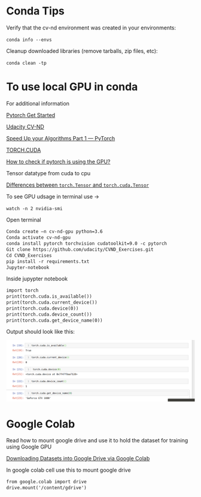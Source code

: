 # Conda Tips 
Verify that the cv-nd environment was created in your environments: 

`conda info --envs `

Cleanup downloaded libraries (remove tarballs, zip files, etc): 

`conda clean -tp `

# To use local GPU in conda 
For additional information 

[Pytorch Get Started](https://pytorch.org/get-started/locally/)

[Udacity CV-ND](https://github.com/udacity/CVND_Exercises)

[Speed Up your Algorithms Part 1 — PyTorch](https://towardsdatascience.com/speed-up-your-algorithms-part-1-pytorch-56d8a4ae7051)

[TORCH.CUDA](https://pytorch.org/docs/stable/cuda.html) 

[How to check if pytorch is using the GPU?](https://stackoverflow.com/questions/48152674/how-to-check-if-pytorch-is-using-the-gpu/48152675)


Tensor datatype from cuda to cpu 

[Differences between `torch.Tensor` and `torch.cuda.Tensor`](https://stackoverflow.com/questions/53628940/differences-between-torch-tensor-and-torch-cuda-tensor)

To see GPU udsage in terminal use ->  

`watch -n 2 nvidia-smi `

Open terminal  
```
Conda create –n cv-nd-gpu python=3.6 
Conda activate cv-nd-gpu 
conda install pytorch torchvision cudatoolkit=9.0 -c pytorch  
Git clone https://github.com/udacity/CVND_Exercises.git 
Cd CVND_Exercises 
pip install -r requirements.txt 
Jupyter-notebook
```

Inside jupypter notebook 
```
import torch 
print(torch.cuda.is_available()) 
print(torch.cuda.current_device()) 
print(torch.cuda.device(0)) 
print(torch.cuda.device_count()) 
print(torch.cuda.get_device_name(0)) 
```
Output should look like this:

![Image](./media/Conda.png)

# Google Colab
Read how to mount google drive and use it to hold the dataset for training using Google GPU 

[Downloading Datasets into Google Drive via Google Colab](https://towardsdatascience.com/downloading-datasets-into-google-drive-via-google-colab-bcb1b30b0166)

In google colab cell use this to mount google drive 
```
from google.colab import drive 
drive.mount('/content/gdrive') 
```